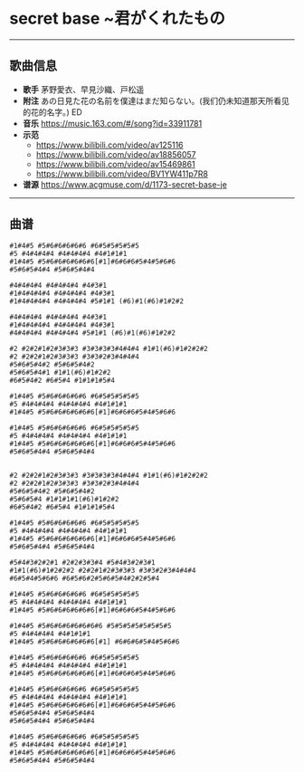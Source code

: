 # secret base ~君がくれたもの

---

## 歌曲信息

- **歌手** 茅野愛衣、早見沙織、戸松遥
- **附注** あの日見た花の名前を僕達はまだ知らない。(我们仍未知道那天所看见的花的名字。) ED
- **音乐** https://music.163.com/#/song?id=33911781
- **示范** 
  - https://www.bilibili.com/video/av125116
  - https://www.bilibili.com/video/av18856057
  - https://www.bilibili.com/video/av15469861
  - https://www.bilibili.com/video/BV1YW411p7R8
- **谱源** https://www.acgmuse.com/d/1173-secret-base-je

---

## 曲谱

```
#1#4#5 #5#6#6#6#6#6 #6#5#5#5#5#5
#5 #4#4#4#4 #4#4#4#4 #4#1#1#1
#1#4#5 #5#6#6#6#6#6#6[#1]#6#6#6#5#4#5#6#6
#5#6#5#4#4 #5#6#5#4#4

#4#4#4#4 #4#4#4#4 #4#3#1
#1#4#4#4#4 #4#4#4#4 #4#3#1
#1#4#4#4#4 #4#4#4#4 #5#1#1 (#6)#1(#6)#1#2#2

#4#4#4#4 #4#4#4#4 #4#3#1
#1#4#4#4#4 #4#4#4#4 #4#3#1
#4#4#4#4 #4#4#4#4 #5#1#1 (#6)#1(#6)#1#2#2

#2 #2#2#1#2#3#3#3 #3#3#3#3#4#4#4 #1#1(#6)#1#2#2#2
#2 #2#2#1#2#3#3#3 #3#3#2#3#4#4#4
#5#6#5#4#2 #5#6#5#4#2
#5#6#5#4#1 #1#1(#6)#1#2#2
#6#5#4#2 #6#5#4 #1#1#1#5#4

#1#4#5 #5#6#6#6#6#6 #6#5#5#5#5#5
#5 #4#4#4#4 #4#4#4#4 #4#1#1#1
#1#4#5 #5#6#6#6#6#6#6[#1]#6#6#6#5#4#5#6#6

#1#4#5 #5#6#6#6#6#6 #6#5#5#5#5#5
#5 #4#4#4#4 #4#4#4#4 #4#1#1#1
#1#4#5 #5#6#6#6#6#6#6[#1]#6#6#6#5#4#5#6#6
#5#6#5#4#4 #5#6#5#4#4


#2 #2#2#1#2#3#3#3 #3#3#3#3#4#4#4 #1#1(#6)#1#2#2#2
#2 #2#2#1#2#3#3#3 #3#3#2#3#4#4#4
#5#6#5#4#2 #5#6#5#4#2
#5#6#5#4 #1#1#1#1(#6)#1#2#2
#6#5#4#2 #6#5#4 #1#1#1#5#4

#1#4#5 #5#6#6#6#6#6 #6#5#5#5#5#5
#5 #4#4#4#4 #4#4#4#4 #4#1#1#1
#1#4#5 #5#6#6#6#6#6#6[#1]#6#6#6#5#4#5#6#6
#5#6#5#4#4 #5#6#5#4#4

#5#4#3#2#2#1 #2#2#3#3#4 #5#4#3#2#3#1
#1#1(#6)#1#2#2#2 #2#2#1#2#3#3#3 #3#3#2#3#4#4#4
#6#5#4#5#6#6 #6#5#6#2#5#6#5#4#2#2#5#4

#1#4#5 #5#6#6#6#6#6 #6#5#5#5#5#5
#5 #4#4#4#4 #4#4#4#4 #4#1#1#1
#1#4#5 #5#6#6#6#6#6#6[#1]#6#6#6#5#4#5#6#6

#1#4#5 #5#6#6#6#6#6#6#6 #5#5#5#5#5#5#5#5
#5 #4#4#4#4 #4#1#1#1
#1#4#5 #5#6#6#6#6#6#6[#1] #6#6#6#5#4#5#6#6

#1#4#5 #5#6#6#6#6#6 #6#5#5#5#5#5
#5 #4#4#4#4 #4#4#4#4 #4#1#1#1
#1#4#5 #5#6#6#6#6#6#6[#1]#6#6#6#5#4#5#6#6

#1#4#5 #5#6#6#6#6#6 #6#5#5#5#5#5
#5 #4#4#4#4 #4#4#4#4 #4#1#1#1
#1#4#5 #5#6#6#6#6#6#6[#1]#6#6#6#5#4#5#6#6
#5#6#5#4#4 #5#6#5#4#4
#5#6#5#4#4 #5#6#5#4#4

#1#4#5 #5#6#6#6#6#6 #6#5#5#5#5#5
#5 #4#4#4#4 #4#4#4#4 #4#1#1#1
#1#4#5 #5#6#6#6#6#6#6[#1]#6#6#6#5#4#5#6#6
#5#6#5#4#4 #5#6#5#4#4
```

